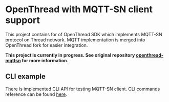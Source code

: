 # OpenThread with MQTT-SN client support
This project contains for of OpenThread SDK which implements MQTT-SN protocol on Thread network. MQTT implementation is merged into OpenThread fork for easier integration.

**This project is currently in progress. See original repository [openthread-mqttsn](https://github.com/kyberpunk/openthread-mqttsn) for more information**.

## CLI example
There is implemented CLI API for testing MQTT-SN client. CLI commands reference can be found [here](src/cli/README_MQTT.md).
